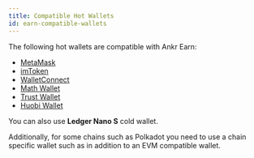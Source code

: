 ```yaml
---
title: Compatible Hot Wallets
id: earn-compatible-wallets
---
```


The following hot wallets are compatible with Ankr Earn: 
* [MetaMask](https://metamask.io)
* [imToken](https://www.token.im/)
* [WalletConnect](https://walletconnect.com/)
* [Math Wallet](https://www.mathwallet.org/)
* [Trust Wallet](https://trustwallet.com/)
* [Huobi Wallet](https://www.huobiwallet.io/)

You can also use **Ledger Nano S** cold wallet. 

Additionally, for some chains such as Polkadot you need to use a chain specific wallet such as in addition to an EVM compatible wallet. 